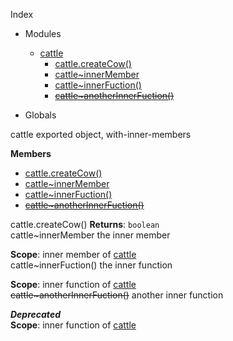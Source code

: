 Index

* Modules
  * [cattle](#module_cattle)
    * [cattle.createCow()](#module_cattle.createCow)
    * [cattle~innerMember](#module_cattle.innerMember)
    * [cattle~innerFuction()](#module_cattle.innerFuction)
    * [~~cattle~anotherInnerFuction()~~](#module_cattle.anotherInnerFuction)

* Globals

<a name="module_cattle"></a>
cattle
exported object, with-inner-members

**Members**

* [cattle.createCow()](#module_cattle.createCow)
* [cattle~innerMember](#module_cattle.innerMember)
* [cattle~innerFuction()](#module_cattle.innerFuction)
* [~~cattle~anotherInnerFuction()~~](#module_cattle.anotherInnerFuction)

<a name="module_cattle.createCow"></a>
cattle.createCow()
**Returns**: `boolean`  
<a name="module_cattle.innerMember"></a>
cattle~innerMember
the inner member

**Scope**: inner member of [cattle](#module_cattle)  
<a name="module_cattle.innerFuction"></a>
cattle~innerFuction()
the inner function

**Scope**: inner function of [cattle](#module_cattle)  
<a name="module_cattle.anotherInnerFuction"></a>
~~cattle~anotherInnerFuction()~~
another inner function

***Deprecated***  
**Scope**: inner function of [cattle](#module_cattle)  
